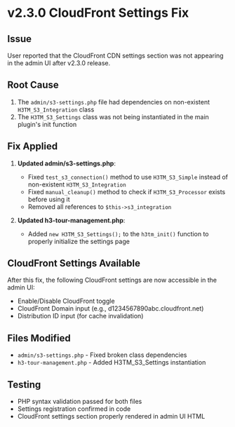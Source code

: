 # v2.3.0 CloudFront Settings Fix

## Issue
User reported that the CloudFront CDN settings section was not appearing in the admin UI after v2.3.0 release.

## Root Cause
1. The `admin/s3-settings.php` file had dependencies on non-existent `H3TM_S3_Integration` class
2. The `H3TM_S3_Settings` class was not being instantiated in the main plugin's init function

## Fix Applied
1. **Updated admin/s3-settings.php**:
   - Fixed `test_s3_connection()` method to use `H3TM_S3_Simple` instead of non-existent `H3TM_S3_Integration`
   - Fixed `manual_cleanup()` method to check if `H3TM_S3_Processor` exists before using it
   - Removed all references to `$this->s3_integration`

2. **Updated h3-tour-management.php**:
   - Added `new H3TM_S3_Settings();` to the `h3tm_init()` function to properly initialize the settings page

## CloudFront Settings Available
After this fix, the following CloudFront settings are now accessible in the admin UI:
- Enable/Disable CloudFront toggle
- CloudFront Domain input (e.g., d1234567890abc.cloudfront.net)
- Distribution ID input (for cache invalidation)

## Files Modified
- `admin/s3-settings.php` - Fixed broken class dependencies
- `h3-tour-management.php` - Added H3TM_S3_Settings instantiation

## Testing
- PHP syntax validation passed for both files
- Settings registration confirmed in code
- CloudFront settings section properly rendered in admin UI HTML